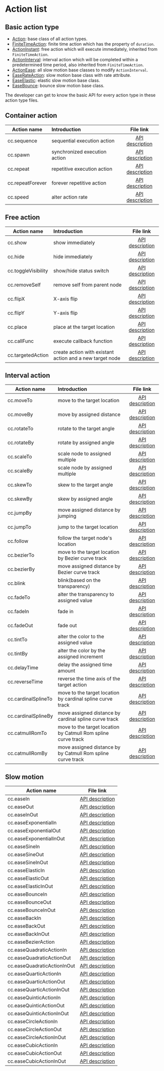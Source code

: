 # Action list

## Basic action type

- [Action](../../../api/en/classes/Action.html): base class of all action types.
- [FiniteTimeAction](../../../api/en/classes/FiniteTimeAction.html): finite time action which has the property of `duration`.
- [ActionInstant](../../../api/en/classes/ActionInstant.html): free action which will execute immediately, inherited from `FiniteTimeAction`.
- [ActionInterval](../../../api/en/classes/ActionInterval.html): interval action which will be completed within a predetermined time period, also inherited from `FiniteTimeAction`.
- [ActionEase](../../../api/en/classes/ActionEase.html): all slow motion base classes to modify `ActionInterval`.
- [EaseRateAction](../../../api/en/classes/EaseRateAction.html): slow motion base class with rate attribute.
- [EaseElastic](../../../api/en/classes/EaseElastic.html): elastic slow motion base class.
- [EaseBounce](../../../api/en/classes/EaseBounce.html): bounce slow motion base class.

The developer can get to know the basic API for every action type in these action type files.

## Container action

| Action name      | Introduction | File link |
| ---------------- | :---------- | :-------: |
| cc.sequence      | sequential execution action    | [API description](../../../api/en/modules/cc.html#sequence)      |
| cc.spawn         | synchronized execution action  | [API description](../../../api/en/modules/cc.html#spawn)         |
| cc.repeat        | repetitive execution action    | [API description](../../../api/en/modules/cc.html#repeat)        |
| cc.repeatForever | forever repetitive action      | [API description](../../../api/en/modules/cc.html#repeatForever) |
| cc.speed         | alter action rate              | [API description](../../../api/en/modules/cc.html#speed)         |

## Free action

| Action name | Introduction | File link |
| ----------- | :----------- | :-------: |
| cc.show                | show immediately                                         | [API description](../../../api/en/modules/cc.html#show)              |
| cc.hide                | hide immediately                                         | [API description](../../../api/en/modules/cc.html#hide)              |
| cc.toggleVisibility    | show/hide status switch                                  | [API description](../../../api/en/modules/cc.html#toggleVisibility)  |
| cc.removeSelf          | remove self from parent node                             | [API description](../../../api/en/modules/cc.html#removeSelf)        |
| cc.flipX               | X-axis flip                                              | [API description](../../../api/en/modules/cc.html#flipX)             |
| cc.flipY               | Y-axis flip                                              | [API description](../../../api/en/modules/cc.html#flipY)             |
| cc.place               | place at the target location                             | [API description](../../../api/en/modules/cc.html#place)             |
| cc.callFunc            | execute callback function                                | [API description](../../../api/en/modules/cc.html#callFunc)          |
| cc.targetedAction      | create action with existant action and a new target node | [API description](../../../api/en/modules/cc.html#targetedAction)    |

## Interval action

| Action name | Introduction | File link |
| ----------- | :--- | :-------: |
| cc.moveTo           | move to the target location                                   | [API description](../../../api/en/modules/cc.html#moveTo)           |
| cc.moveBy           | move by assigned distance                                     | [API description](../../../api/en/modules/cc.html#moveBy)           |
| cc.rotateTo         | rotate to the target angle                                    | [API description](../../../api/en/modules/cc.html#rotateTo)         |
| cc.rotateBy         | rotate by assigned angle                                      | [API description](../../../api/en/modules/cc.html#rotateBy)         |
| cc.scaleTo          | scale node to assigned multiple                               | [API description](../../../api/en/modules/cc.html#scaleTo)          |
| cc.scaleBy          | scale node by assigned multiple                               | [API description](../../../api/en/modules/cc.html#scaleBy)          |
| cc.skewTo           | skew to the target angle                                      | [API description](../../../api/en/modules/cc.html#skewTo)           |
| cc.skewBy           | skew by assigned angle                                        | [API description](../../../api/en/modules/cc.html#skewBy)           |
| cc.jumpBy           | move assigned distance by jumping                             | [API description](../../../api/en/modules/cc.html#jumpBy)           |
| cc.jumpTo           | jump to the target location                                   | [API description](../../../api/en/modules/cc.html#jumpTo)           |
| cc.follow           | follow the target node's location                             | [API description](../../../api/en/modules/cc.html#follow)           |
| cc.bezierTo         | move to the target location by Bezier curve track             | [API description](../../../api/en/modules/cc.html#bezierTo)         |
| cc.bezierBy         | move assigned distance by Bezier curve track                  | [API description](../../../api/en/modules/cc.html#bezierBy)         |
| cc.blink            | blink(based on the transparency)                              | [API description](../../../api/en/modules/cc.html#blink)            |
| cc.fadeTo           | alter the transparency to assigned value                      | [API description](../../../api/en/modules/cc.html#fadeTo)           |
| cc.fadeIn           | fade in                                                       | [API description](../../../api/en/modules/cc.html#fadeIn)           |
| cc.fadeOut          | fade out                                                      | [API description](../../../api/en/modules/cc.html#fadeOut)          |
| cc.tintTo           | alter the color to the assigned value                         | [API description](../../../api/en/modules/cc.html#tintTo)           |
| cc.tintBy           | alter the color by the assigned increment                     | [API description](../../../api/en/modules/cc.html#tintBy)           |
| cc.delayTime        | delay the assigned time amount                                | [API description](../../../api/en/modules/cc.html#delayTime)        |
| cc.reverseTime      | reverse the time axis of the target action                    | [API description](../../../api/en/modules/cc.html#reverseTime)      |
| cc.cardinalSplineTo | move to the target location by cardinal spline curve track    | [API description](../../../api/en/modules/cc.html#cardinalSplineTo) |
| cc.cardinalSplineBy | move assigned distance by cardinal spline curve track         | [API description](../../../api/en/modules/cc.html#cardinalSplineBy) |
| cc.catmullRomTo     | move to the target location by Catmull Rom spline curve track | [API description](../../../api/en/modules/cc.html#catmullRomTo)     |
| cc.catmullRomBy     | move assigned distance by by Catmull Rom spline curve track   | [API description](../../../api/en/modules/cc.html#catmullRomBy)     |

## Slow motion

| Action name | File link |
| ----------- | :-------: |
| cc.easeIn                   | [API description](../../../api/en/modules/cc.html#easeIn)                   |
| cc.easeOut                  | [API description](../../../api/en/modules/cc.html#easeOut)                  |
| cc.easeInOut                | [API description](../../../api/en/modules/cc.html#easeInOut)                |
| cc.easeExponentialIn        | [API description](../../../api/en/modules/cc.html#easeExponentialIn)        |
| cc.easeExponentialOut       | [API description](../../../api/en/modules/cc.html#easeExponentialOut)       |
| cc.easeExponentialInOut     | [API description](../../../api/en/modules/cc.html#easeExponentialInOut)     |
| cc.easeSineIn               | [API description](../../../api/en/modules/cc.html#easeSineIn)               |
| cc.easeSineOut              | [API description](../../../api/en/modules/cc.html#easeSineOut)              |
| cc.easeSineInOut            | [API description](../../../api/en/modules/cc.html#easeSineInOut)            |
| cc.easeElasticIn            | [API description](../../../api/en/modules/cc.html#easeElasticIn)            |
| cc.easeElasticOut           | [API description](../../../api/en/modules/cc.html#easeElasticOut)           |
| cc.easeElasticInOut         | [API description](../../../api/en/modules/cc.html#easeElasticInOut)         |
| cc.easeBounceIn             | [API description](../../../api/en/modules/cc.html#easeBounceIn)             |
| cc.easeBounceOut            | [API description](../../../api/en/modules/cc.html#easeBounceOut)            |
| cc.easeBounceInOut          | [API description](../../../api/en/modules/cc.html#easeBounceInOut)          |
| cc.easeBackIn               | [API description](../../../api/en/modules/cc.html#easeBackIn)               |
| cc.easeBackOut              | [API description](../../../api/en/modules/cc.html#easeBackOut)              |
| cc.easeBackInOut            | [API description](../../../api/en/modules/cc.html#easeBackInOut)            |
| cc.easeBezierAction         | [API description](../../../api/en/modules/cc.html#easeBezierAction)         |
| cc.easeQuadraticActionIn    | [API description](../../../api/en/modules/cc.html#easeQuadraticActionIn)    |
| cc.easeQuadraticActionOut   | [API description](../../../api/en/modules/cc.html#easeQuadraticActionOut)   |
| cc.easeQuadraticActionInOut | [API description](../../../api/en/modules/cc.html#easeQuadraticActionInOut) |
| cc.easeQuarticActionIn      | [API description](../../../api/en/modules/cc.html#easeQuarticActionIn)      |
| cc.easeQuarticActionOut     | [API description](../../../api/en/modules/cc.html#easeQuarticActionOut)     |
| cc.easeQuarticActionInOut   | [API description](../../../api/en/modules/cc.html#easeQuarticActionInOut)   |
| cc.easeQuinticActionIn      | [API description](../../../api/en/modules/cc.html#easeQuinticActionIn)      |
| cc.easeQuinticActionOut     | [API description](../../../api/en/modules/cc.html#easeQuinticActionOut)     |
| cc.easeQuinticActionInOut   | [API description](../../../api/en/modules/cc.html#easeQuinticActionInOut)   |
| cc.easeCircleActionIn       | [API description](../../../api/en/modules/cc.html#easeCircleActionIn)       |
| cc.easeCircleActionOut      | [API description](../../../api/en/modules/cc.html#easeCircleActionOut)      |
| cc.easeCircleActionInOut    | [API description](../../../api/en/modules/cc.html#easeCircleActionInOut)    |
| cc.easeCubicActionIn        | [API description](../../../api/en/modules/cc.html#easeCubicActionIn)        |
| cc.easeCubicActionOut       | [API description](../../../api/en/modules/cc.html#easeCubicActionOut)       |
| cc.easeCubicActionInOut     | [API description](../../../api/en/modules/cc.html#easeCubicActionInOut)     |
